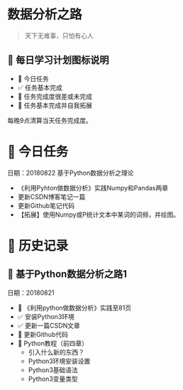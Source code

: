 # 数据分析之路
>天下无难事，只怕有心人
## :mega: 每日学习计划图标说明
- :pushpin: 今日任务
- :white_check_mark:  任务基本完成
- :poop:  任务完成度很差或未完成
- :100: 任务基本完成并自我拓展

每晚9点清算当天任务完成度。

# :pushpin: 今日任务
日期：20180822
基于Python数据分析之理论
- 《利用Pyhton做数据分析》实践Numpy和Pandas两章
- 更新CSDN博客笔记一篇
- 更新Github笔记代码
- 【拓展】使用Numpy或P统计文本中某词的词频，并绘图。

# :door: 历史记录
## :poop: 基于Python数据分析之路1 
日期：20180821

- :poop:  《利用python做数据分析》实践至81页
- :white_check_mark:  安装Python3环境
- :white_check_mark:  更新一篇CSDN文章
- :poop:  更新Github代码
- :poop:  Python教程（前四章）
  - 引入什么新的东西？
  - Python3环境安装设置
  - Python3基础语法
  - Python3变量类型
